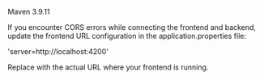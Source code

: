 

Maven 3.9.11

If you encounter CORS errors while connecting the frontend and backend, update the frontend URL configuration in the application.properties file:

'server=http://localhost:4200'

Replace with the actual URL where your frontend is running.
